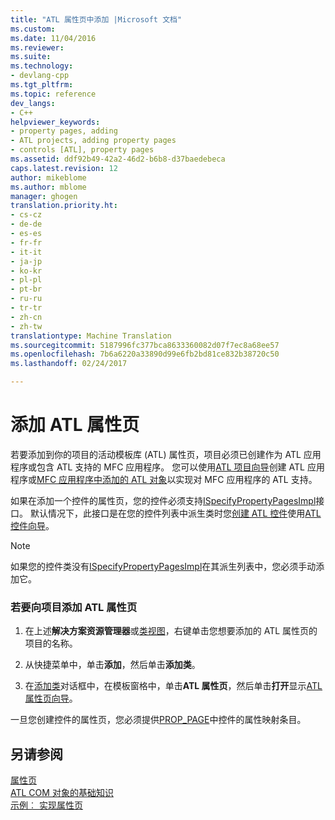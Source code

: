 ```yaml
---
title: "ATL 属性页中添加 |Microsoft 文档"
ms.custom: 
ms.date: 11/04/2016
ms.reviewer: 
ms.suite: 
ms.technology:
- devlang-cpp
ms.tgt_pltfrm: 
ms.topic: reference
dev_langs:
- C++
helpviewer_keywords:
- property pages, adding
- ATL projects, adding property pages
- controls [ATL], property pages
ms.assetid: ddf92b49-42a2-46d2-b6b8-d37baedebeca
caps.latest.revision: 12
author: mikeblome
ms.author: mblome
manager: ghogen
translation.priority.ht:
- cs-cz
- de-de
- es-es
- fr-fr
- it-it
- ja-jp
- ko-kr
- pl-pl
- pt-br
- ru-ru
- tr-tr
- zh-cn
- zh-tw
translationtype: Machine Translation
ms.sourcegitcommit: 5187996fc377bca8633360082d07f7ec8a68ee57
ms.openlocfilehash: 7b6a6220a33890d99e6fb2bd81ce832b38720c50
ms.lasthandoff: 02/24/2017

---
```

# <a name="adding-an-atl-property-page"></a>添加 ATL 属性页
若要添加到你的项目的活动模板库 (ATL) 属性页，项目必须已创建作为 ATL 应用程序或包含 ATL 支持的 MFC 应用程序。 您可以使用[ATL 项目向导](../../atl/reference/atl-project-wizard.md)创建 ATL 应用程序或[MFC 应用程序中添加的 ATL 对象](../../mfc/reference/adding-atl-support-to-your-mfc-project.md)以实现对 MFC 应用程序的 ATL 支持。  
  
 如果在添加一个控件的属性页，您的控件必须支持[ISpecifyPropertyPagesImpl](../../atl/reference/ispecifypropertypagesimpl-class.md)接口。 默认情况下，此接口是在您的控件列表中派生类时您[创建 ATL 控件](../../atl/reference/adding-an-atl-control.md)使用[ATL 控件向导](../../atl/reference/atl-control-wizard.md)。  
  
> [!NOTE]
>  如果您的控件类没有[ISpecifyPropertyPagesImpl](../../atl/reference/ispecifypropertypagesimpl-class.md)在其派生列表中，您必须手动添加它。  
  
### <a name="to-add-an-atl-property-page-to-your-project"></a>若要向项目添加 ATL 属性页  
  
1.  在上述**解决方案资源管理器**或[类视图](http://msdn.microsoft.com/en-us/8d7430a9-3e33-454c-a9e1-a85e3d2db925)，右键单击您想要添加的 ATL 属性页的项目的名称。  
  
2.  从快捷菜单中，单击**添加**，然后单击**添加类**。  
  
3.  在[添加类](../../ide/add-class-dialog-box.md)对话框中，在模板窗格中，单击**ATL 属性页**，然后单击**打开**显示[ATL 属性页向导](../../atl/reference/atl-property-page-wizard.md)。  
  
 一旦您创建控件的属性页，您必须提供[PROP_PAGE](http://msdn.microsoft.com/library/2155973e-b96c-4385-bf85-5d6112c969b8)中控件的属性映射条目。  
  
## <a name="see-also"></a>另请参阅  
 [属性页](../../atl/atl-com-property-pages.md)   
 [ATL COM 对象的基础知识](../../atl/fundamentals-of-atl-com-objects.md)   
 [示例︰ 实现属性页](../../atl/example-implementing-a-property-page.md)


